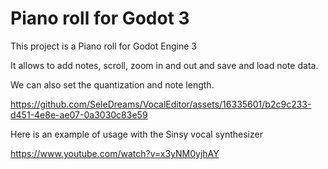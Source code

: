 # Piano roll for Godot 3

This project is a Piano roll for Godot Engine 3

It allows to add notes, scroll, zoom in and out and save and load note data.

We can also set the quantization and note length.

https://github.com/SeleDreams/VocalEditor/assets/16335601/b2c9c233-d451-4e8e-ae07-0a3030c83e59

Here is an example of usage with the Sinsy vocal synthesizer

https://www.youtube.com/watch?v=x3yNM0yjhAY
